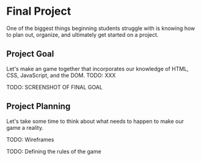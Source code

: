 # Final Project 

One of the biggest things beginning students struggle with is knowing how to plan out, organize, and ultimately get started on a project.

## Project Goal

Let's make an game together that incorporates our knowledge of HTML, CSS, JavaScript, and the DOM. TODO: XXX

TODO: SCREENSHOT OF FINAL GOAL

## Project Planning

Let's take some time to think about what needs to happen to make our game a reality. 

TODO: Wireframes

TODO: Defining the rules of the game

